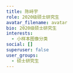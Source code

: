 ```yaml
---
title: 陈峙宇
role: 2020级硕士研究生
avatar_filename: avatar
bio: 2020级硕士研究生
interests:
  - 小样本图像分类
social: []
superuser: false
user_groups:
  - 硕士研究生
---
```

